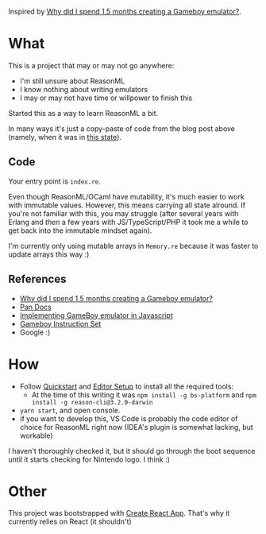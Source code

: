Inspired by [Why did I spend 1.5 months creating a Gameboy emulator?](http://blog.rekawek.eu/2017/02/09/coffee-gb/).

# What

This is a project that may or may not go anywhere:

- I'm still unsure about ReasonML
- I know nothing about writing emulators
- I may or may not have time or willpower to finish this

Started this as a way to learn ReasonML a bit.

In many ways it's just a copy-paste of code from the blog post above (namely, when it was 
in [this state](https://github.com/trekawek/coffee-gb/tree/e6230db0b34521b2d2b33b2dac0773f0476a32a2)).

## Code

Your entry point is `index.re`.

Even though ReasonML/OCaml have mutability, it's much easier to work with immutable values. However, 
this means carrying all state alround. If you're not familiar with this, you may struggle (after several
years with Erlang and *then* a few years with JS/TypeScript/PHP it took me a while to get back into
the immutable mindset again).

I'm currently only using mutable arrays in `Memory.re` because it was faster to update arrays this way :)

## References

- [Why did I spend 1.5 months creating a Gameboy emulator?](http://blog.rekawek.eu/2017/02/09/coffee-gb/)
- [Pan Docs](http://gbdev.gg8.se/wiki/articles/Pan_Docs)
- [Implementing GameBoy emulator in Javascript](http://imrannazar.com/GameBoy-Emulation-in-JavaScript:-The-CPU)
- [Gameboy Instruction Set](http://www.pastraiser.com/cpu/gameboy/gameboy_opcodes.html)
- Google :) 

# How

- Follow [Quickstart](https://reasonml.github.io/docs/en/quickstart-javascript.html) and [Editor Setup](https://reasonml.github.io/docs/en/global-installation.html) to install all the required tools:
  - At the time of this writing it was `npm install -g bs-platform` and `npm install -g reason-cli@3.2.0-darwin`
- `yarn start`, and open console.
- if you want to develop this, VS Code is probably the code editor of choice for ReasonML right now 
(IDEA's plugin is somewhat lacking, but workable)

I haven't thoroughly checked it, but it should go through the boot sequence until it starts checking 
for Nintendo logo. I think :)

# Other

This project was bootstrapped with [Create React App](https://github.com/facebookincubator/create-react-app). That's why it currently relies on React (it shouldn't) 

